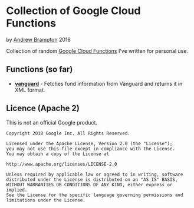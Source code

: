 # Collection of Google Cloud Functions
by [Andrew Brampton](https://bramp.net) 2018

Collection of random [Google Cloud Functions](https://cloud.google.com/functions/) I've written for personal use.

## Functions (so far)
* **[vanguard](https://github.com/bramp/funcs/tree/master/vanguard)** - Fetches fund information from Vanguard and returns it in XML format.

## Licence (Apache 2)

This is not an official Google product.

```
Copyright 2018 Google Inc. All Rights Reserved.

Licensed under the Apache License, Version 2.0 (the "License");
you may not use this file except in compliance with the License.
You may obtain a copy of the License at

http://www.apache.org/licenses/LICENSE-2.0

Unless required by applicable law or agreed to in writing, software
distributed under the License is distributed on an "AS IS" BASIS,
WITHOUT WARRANTIES OR CONDITIONS OF ANY KIND, either express or implied.
See the License for the specific language governing permissions and
limitations under the License.
```
